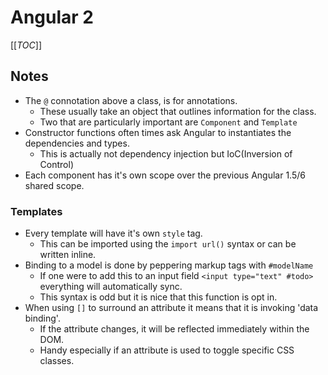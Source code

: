 # Angular 2

[[_TOC_]]

## Notes

* The `@` connotation above a class, is for annotations.
  * These usually take an object that outlines information for the class.
  * Two that are particularly important are `Component` and `Template`
* Constructor functions often times ask Angular to instantiates the dependencies and types.
  * This is actually not dependency injection but IoC(Inversion of Control)
* Each component has it's own scope over the previous Angular 1.5/6 shared scope.

### Templates

* Every template will have it's own `style` tag.
  * This can be imported using the `import url()` syntax or can be written inline.
* Binding to a model is done by peppering markup tags with `#modelName`
  * If one were to add this to an input field `<input type="text" #todo>` everything will automatically sync.
  * This syntax is odd but it is nice that this function is opt in.
* When using `[]` to surround an attribute it means that it is invoking 'data binding'.
  * If the attribute changes, it will be reflected immediately within the DOM.
  * Handy especially if an attribute is used to toggle specific CSS classes.